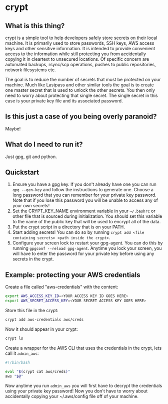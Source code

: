 # crypt

## What is this thing?

crypt is a simple tool to help developers safely store secrets on their local machine. It is primarily used to store passwords, SSH keys, AWS access keys and other sensitive information. It is intended to provide convenient access to the information while still protecting you from accidentally copying it in cleartext to unsecured locations. Of specific concern are automated backups, rsync/scp operations, pushes to public repositories, network filesystems etc.

The goal is to reduce the number of secrets that must be protected on your machine. Much like Lastpass and other similar tools the goal is to create one master secret that is used to unlock the other secrets. You then only need to worry about protecting that single secret. The single secret in this case is your private key file and its associated password.

## Is this just a case of you being overly paranoid?

Maybe!

## What do I need to run it?

Just gpg, git and python.

## Quickstart

1. Ensure you have a gpg key. If you don't already have one you can run `gpg --gen-key` and follow the instructions to generate one. Choose a long password that you can remember for your private key password. Note that if you lose this password you will be unable to access any of your own secrets!
2. Set the CRYPT_KEY_NAME environment variable in your `~/.bashrc` or other file that is sourced during initialization. You should set this variable to the name of the public key that will be used to encrypt all of the data.
3. Put the crypt script in a directory that is on your PATH.
4. Start adding secrets! You can do so by running `crypt add <file containing secrets> <path inside the crypt>`.
5. Configure your screen lock to restart your gpg-agent. You can do this by running `gpgconf --reload gpg-agent`. Anytime you lock your screen, you will have to enter the password for your private key before using any secrets in the crypt.

## Example: protecting your AWS credentials

Create a file called "aws-credentials" with the content:

```bash
export AWS_ACCESS_KEY_ID=<YOUR ACCESS KEY ID GOES HERE>
export AWS_SECRET_ACCESS_KEY=<YOUR SECRET ACCESS KEY GOES HERE>
```

Store this file in the crypt:

```bash
crypt add aws-credentials aws/creds
```

Now it should appear in your crypt:

```bash
crypt ls
```

Create a wrapper for the AWS CLI that uses the credentials in the crypt, lets call it `admin_aws`:

```bash
#!/bin/bash

eval "$(crypt cat aws/creds)"
aws "$@"
```

Now anytime you run `admin_aws` you will first have to decrypt the credentials using your private key password! Now you don't have to worry about accidentally copying your ~/.aws/config file off of your machine.
